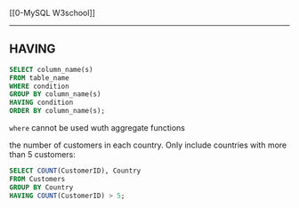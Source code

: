 
[[0-MySQL W3school]]




---
## HAVING
```sql
SELECT column_name(s)
FROM table_name
WHERE condition
GROUP BY column_name(s)
HAVING condition
ORDER BY column_name(s);
```

`where` cannot be used wuth aggregate functions


the number of customers in each country. Only include countries with more than 5 customers:
```sql
SELECT COUNT(CustomerID), Country
FROM Customers
GROUP BY Country
HAVING COUNT(CustomerID) > 5;
```



